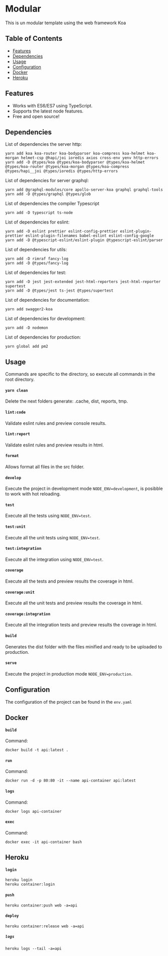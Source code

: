 # Modular

This is un modular template using the web framework Koa

## Table of Contents

- [Features](#Features)
- [Dependencies](#Dependencies)
- [Usage](#Usage)
- [Configuration](#Configuration)
- [Docker](#Docker)
- [Heroku](#Heroku)

## Features

- Works with ES6/ES7 using TypeScript.
- Supports the latest node features.
- Free and open source!

## Dependencies

List of dependencies the server http:

```
yarn add koa koa-router koa-bodyparser koa-compress koa-helmet koa-morgan helmet-csp @hapi/joi ioredis axios cross-env yenv http-errors
yarn add -D @types/koa @types/koa-bodyparser @types/koa-helmet @types/koa-router @types/koa-morgan @types/koa-compress @types/hapi__joi @types/ioredis @types/http-errors
```

List of dependencies for server graphql:

```
yarn add @graphql-modules/core apollo-server-koa graphql graphql-tools
yarn add -D @types/graphql @types/glob
```

List of dependencies the compiler Typescript

```
yarn add -D typescript ts-node
```

List of dependencies for eslint:

```
yarn add -D eslint prettier eslint-config-prettier eslint-plugin-prettier eslint-plugin-filenames babel-eslint eslint-config-google
yarn add -D @typescript-eslint/eslint-plugin @typescript-eslint/parser
```

List of dependencies for utils:

```
yarn add -D rimraf fancy-log
yarn add -D @types/fancy-log
```

List of dependencies for test:

```
yarn add -D jest jest-extended jest-html-reporters jest-html-reporter supertest
yarn add -D @types/jest ts-jest @types/supertest
```

List of dependencies for documentation:

```
yarn add swagger2-koa
```

List of dependencies for development:

```
yarn add -D nodemon
```

List of dependencies for production:

```
yarn global add pm2
```

## Usage

Commands are specific to the directory, so execute all commands in the root directory.

#### `yarn clean`

Delete the next folders generate: .cache, dist, reports, tmp.

#### `lint:code`

Validate eslint rules and preview console results.

#### `lint:report`

Validate eslint rules and preview results in html.

#### `format`

Allows format all files in the src folder.

#### `develop`

Execute the project in development mode `NODE_ENV=development`, is posibble to work with hot reloading.

#### `test`

Execute all the tests using `NODE_ENV=test`.

#### `test:unit`

Execute all the unit tests using `NODE_ENV=test`.

#### `test:integration`

Execute all the integration using `NODE_ENV=test`.

#### `coverage`

Execute all the tests and preview results the coverage in html.

#### `coverage:unit`

Execute all the unit tests and preview results the coverage in html.

#### `coverage:integration`

Execute all the integration tests and preview results the coverage in html.

#### `build`

Generates the dist folder with the files minified and ready to be uploaded to production.

#### `serve`

Execute the project in production mode `NODE_ENV=production`.

## Configuration

The configuration of the project can be found in the `env.yaml`

## Docker

#### `build`

Command:

```
docker build -t api:latest .
```

#### `run`

Command:

```
docker run -d -p 80:80 -it --name api-container api:latest
```

#### `logs`

Command:

```
docker logs api-container
```

#### `exec`

Command:

```
docker exec -it api-container bash
```

## Heroku

#### `login`

```
heroku login
heroku container:login
```

#### `push`

```
heroku container:push web -a=api
```

#### `deploy`

```
heroku container:release web -a=api
```

##### `logs`

```
heroku logs --tail -a=api
```
